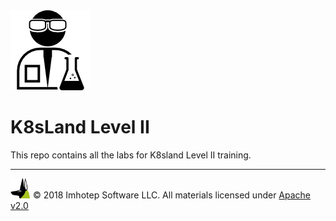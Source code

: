 <img src="assets/lab.png" styles="float:right" width="128" height="auto"/>

# K8sLand Level II

This repo contains all the labs for K8sland Level II training.

---
<img src="assets/imhotep_logo.png" width="32" height="auto"/> © 2018 Imhotep Software LLC.
All materials licensed under [Apache v2.0](http://www.apache.org/licenses/LICENSE-2.0)